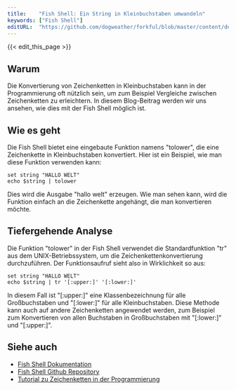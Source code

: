 ```yaml
---
title:    "Fish Shell: Ein String in Kleinbuchstaben umwandeln"
keywords: ["Fish Shell"]
editURL:  "https://github.com/dogweather/forkful/blob/master/content/de/fish-shell/converting-a-string-to-lower-case.md"
---
```


{{< edit_this_page >}}

## Warum

Die Konvertierung von Zeichenketten in Kleinbuchstaben kann in der Programmierung oft nützlich sein, um zum Beispiel Vergleiche zwischen Zeichenketten zu erleichtern. In diesem Blog-Beitrag werden wir uns ansehen, wie dies mit der Fish Shell möglich ist.

## Wie es geht

Die Fish Shell bietet eine eingebaute Funktion namens "tolower", die eine Zeichenkette in Kleinbuchstaben konvertiert. Hier ist ein Beispiel, wie man diese Funktion verwenden kann:

```Fish Shell
set string "HALLO WELT"
echo $string | tolower
```

Dies wird die Ausgabe "hallo welt" erzeugen. Wie man sehen kann, wird die Funktion einfach an die Zeichenkette angehängt, die man konvertieren möchte.

## Tiefergehende Analyse

Die Funktion "tolower" in der Fish Shell verwendet die Standardfunktion "tr" aus dem UNIX-Betriebssystem, um die Zeichenkettenkonvertierung durchzuführen. Der Funktionsaufruf sieht also in Wirklichkeit so aus:

```Fish Shell
set string "HALLO WELT"
echo $string | tr '[:upper:]' '[:lower:]'
```

In diesem Fall ist "[:upper:]" eine Klassenbezeichnung für alle Großbuchstaben und "[:lower:]" für alle Kleinbuchstaben. Diese Methode kann auch auf andere Zeichenketten angewendet werden, zum Beispiel zum Konvertieren von allen Buchstaben in Großbuchstaben mit "[:lower:]" und "[:upper:]".

## Siehe auch

- [Fish Shell Dokumentation](https://fishshell.com/docs/current/)
- [Fish Shell Github Repository](https://github.com/fish-shell/fish-shell)
- [Tutorial zu Zeichenketten in der Programmierung](https://www.geeksforgeeks.org/string-manipulation-in-c-without-using-inbuilt-library-functions/)